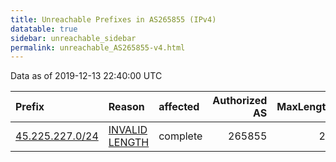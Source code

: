 ```yaml
---
title: Unreachable Prefixes in AS265855 (IPv4)
datatable: true
sidebar: unreachable_sidebar
permalink: unreachable_AS265855-v4.html
---
```


Data as of 2019-12-13 22:40:00 UTC


<div class="datatable-begin"></div>

| Prefix                                                   | Reason                                                                                                     | affected   |   Authorized AS |   MaxLength | Anchor                                         |   unreachable /24s |
|:---------------------------------------------------------|:-----------------------------------------------------------------------------------------------------------|:-----------|----------------:|------------:|:-----------------------------------------------|-------------------:|
| [45.225.227.0/24](https://stat.ripe.net/45.225.227.0/24) | [INVALID LENGTH](https://rpki-validator.ripe.net/announcement-preview?asn=AS265855&prefix=45.225.227.0/24) | complete   |          265855 |          22 | [LACNIC](unreachable_LACNIC_RPKI_Root-v4.html) |                  1 |

<div class="datatable-end"></div>